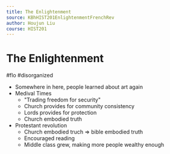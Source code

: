 ```yaml
---
title: The Enlightenment
source: KBhHIST201EnlightenmentFrenchRev
author: Houjun Liu
course: HIST201
---
```



# The Enlightenment

#flo #disorganized 

* Somewhere in here, people learned about art again
* Medival Times
	* "Trading freedom for security"
	* Church provides for community consistency
	* Lords provides for protection
	* Church embodied truth
* Protestant revolution
	* Church embodied truch => bible embodied truth
	* Encouraged reading
	* Middle class grew, making more people wealthy enough 
